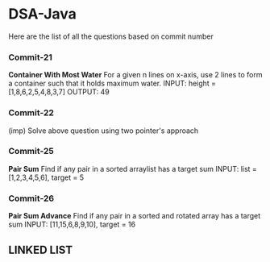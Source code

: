 # DSA-Java

Here are the list of all the questions based on commit number

### Commit-21
**Container With Most Water**
For a given n lines on x-axis, use 2 lines to form a container such that it holds maximum water.
INPUT: height = [1,8,6,2,5,4,8,3,7]
OUTPUT: 49

### Commit-22
(imp) Solve above question using two pointer's approach

### Commit-25
**Pair Sum**
Find if any pair in a sorted arraylist has a target sum
INPUT: list = [1,2,3,4,5,6], target = 5

### Commit-26
**Pair Sum Advance**
Find if any pair in a sorted and rotated array has a target sum
INPUT: [11,15,6,8,9,10], target = 16

## LINKED LIST


